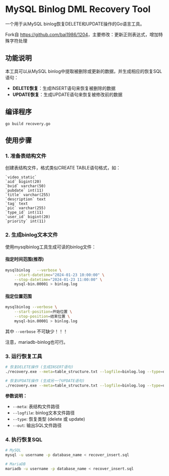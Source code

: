 # MySQL Binlog DML Recovery Tool

一个用于从MySQL binlog恢复DELETE和UPDATE操作的Go语言工具。

Fork自 <https://github.com/bai1986/1204>，主要修改：更新正则表达式，增加特殊字符处理

## 功能说明

本工具可以从MySQL binlog中提取被删除或更新的数据，并生成相应的恢复SQL语句：

- **DELETE恢复**：生成INSERT语句来恢复被删除的数据
- **UPDATE恢复**：生成UPDATE语句来恢复被修改前的数据

## 编译程序

```pwsh
go build recovery.go
```

## 使用步骤

### 1. 准备表结构文件

创建表结构文件，格式类似CREATE TABLE语句格式，如：

```
`video_static`
`aid` bigint(20)
`bvid` varchar(50)
`pubdate` int(11)
`title` varchar(255)
`description` text
`tag` text
`pic` varchar(255)
`type_id` int(11)
`user_id` bigint(20)
`priority` int(11)
```

### 2. 生成binlog文本文件

使用mysqlbinlog工具生成可读的binlog文件：

#### 指定时间范围(推荐)

```bash
mysqlbinlog   --verbose \
    --start-datetime="2024-01-23 10:00:00" \
    --stop-datetime="2024-01-23 11:00:00" \
    mysql-bin.00001 > binlog.log
```

#### 指定位置范围

```bash
mysqlbinlog --verbose \
    --start-position=开始位置 \
    --stop-position=结束位置 \
    mysql-bin.00001 > binlog.log
```

其中 `--verbose` 不可缺少！！！

注意，mariadb-binlog也可行。

### 3. 运行恢复工具

```bash
# 恢复DELETE操作 (生成INSERT语句)
./recovery.exe --meta=table_structure.txt --logfile=binlog.log --type=delete --out=recover_insert.sql

# 恢复UPDATE操作 (生成另一个UPDATE语句)
./recovery.exe --meta=table_structure.txt --logfile=binlog.log --type=update --out=recover_update.sql
```

**参数说明：**

- `--meta`: 表结构文件路径
- `--logfile`: binlog文本文件路径
- `--type`: 恢复类型 (delete 或 update)
- `--out`: 输出SQL文件路径

### 4. 执行恢复SQL

```bash
# MySQL
mysql -u username -p database_name < recover_insert.sql

# MariaDB
mariadb -u username -p database_name < recover_insert.sql
```

